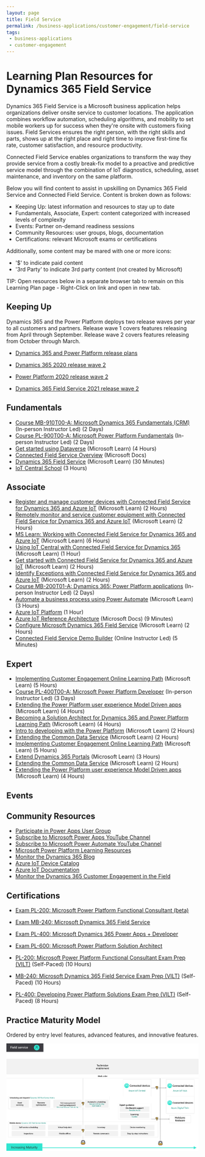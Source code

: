 ```yaml
---
layout: page
title: Field Service
permalink: /business-applications/customer-engagement/field-service
tags:
 - business-applications
 - customer-engagement
---
```


# Learning Plan Resources for Dynamics 365 Field Service

Dynamics 365 Field Service is a Microsoft business application helps organizations deliver onsite service to customer locations. The application combines workflow automation, scheduling algorithms, and mobility to set mobile workers up for success when they're onsite with customers fixing issues.  Field Services ensures the right person, with the right skills and parts, shows up at the right place and right time to improve first-time fix rate, customer satisfaction, and resource productivity. 

Connected Field Service enables organizations to transform the way they provide service from a costly break-fix model to a proactive and predictive service model through the combination of IoT diagnostics, scheduling, asset maintenance, and inventory on the same platform.

Below you will find content to assist in upskilling on Dynamics 365 Field Service and Connected Field Service. Content is broken down as follows:

* Keeping Up:  latest information and resources to stay up to date
* Fundamentals, Associate, Expert: content categorized with increased levels of complexity
* Events:  Partner on-demand readiness sessions
* Community Resources:  user groups, blogs, documentation
* Certifications:  relevant Microsoft exams or certifications

Additionally, some content may be mared with one or more icons:

* '$' to indicate paid content
* '3rd Party' to indicate 3rd party content (not created by Microsoft)

TIP:  Open resources below in a separate browser tab to remain on this Learning Plan page - Right-Click on link and open in new tab.

## Keeping Up

Dynamics 365 and the Power Platform deploys two release waves per year to all customers and partners. Release wave 1 covers features releasing from April through September. Release wave 2 covers features releasing from October through March.

* [Dynamics 365 and Power Platform release plans](https://docs.microsoft.com/en-us/dynamics365/release-plans/)

* [Dynamics 365 2020 release wave 2](https://docs.microsoft.com/en-us/dynamics365-release-plan/2020wave2/)
* [Power Platform 2020 release wave 2](https://docs.microsoft.com/en-us/power-platform-release-plan/2020wave2/)

* [Dynamics 365 Field Service 2021 release wave 2](https://docs.microsoft.com/en-us/dynamics365-release-plan/2021wave2/service/dynamics365-field-service/get-started)

## Fundamentals

* [Course MB-910T00-A: Microsoft Dynamics 365 Fundamentals (CRM)](https://docs.microsoft.com/en-us/learn/certifications/courses/mb-910t00) (In-person Instructor Led) (2 Days)
* [Course PL-900T00-A: Microsoft Power Platform Fundamentals](https://docs.microsoft.com/en-us/learn/certifications/courses/pl-900t00) (In-person Instructor Led) (2 Days)
* [Get started using Dataverse](https://docs.microsoft.com/en-us/learn/paths/get-started-cds/) (Microsoft Learn) (4 Hours)
* [Connected Field Service Overview](https://docs.microsoft.com/en-us/dynamics365/field-service/connected-field-service) (Microsoft Docs)
* [Dynamics 365 Field Service](https://docs.microsoft.com/en-us/learn/modules/dynamics-365-for-field-service/) (Microsoft Learn) (30 Minutes)
* [IoT Central School](https://iotschool.microsoft.com/en-us/search;searchString=iot%20central) (3 Hours)

## Associate

* [Register and manage customer devices with Connected Field Service for Dynamics 365 and Azure IoT](https://docs.microsoft.com/en-us/learn/modules/register-and-manage-customer-devices-with-connected-field-service/) (Microsoft Learn) (2 Hours)
* [Remotely monitor and service customer equipment with Connected Field Service for Dynamics 365 and Azure IoT](https://docs.microsoft.com/en-us/learn/modules/remotely-monitor-and-service-customer-equipment/) (Microsoft Learn) (2 Hours)
* [MS Learn: Working with Connected Field Service for Dynamics 365 and Azure IoT](https://docs.microsoft.com/en-us/learn/paths/working-with-connected-field-service-iot/) (Microsoft Learn) (6 Hours)
* [Using IoT Central with Connected Field Service for Dynamics 365](https://docs.microsoft.com/en-us/learn/modules/using-iot-central-with-connected-field-service/) (Microsoft Learn) (1 Hour)
* [Get started with Connected Field Service for Dynamics 365 and Azure IoT](https://docs.microsoft.com/en-us/learn/modules/get-started-with-connected-field-service/) (Microsoft Learn) (2 Hours)
* [Identify Exceptions with Connected Field Service for Dynamics 365 and Azure IoT](https://docs.microsoft.com/en-us/learn/modules/identify-exceptions-with-connected-field-service/) (Microsoft Learn) (2 Hours)
* [Course MB-200T01-A: Dynamics 365: Power Platform applications](https://docs.microsoft.com/en-us/learn/certifications/courses/mb-200t01) (In-person Instructor Led) (2 Days)
* [Automate a business process using Power Automate](https://docs.microsoft.com/en-us/learn/paths/automate-process-power-automate/) (Microsoft Learn) (3 Hours)
* [Azure IoT Platform](https://azure.microsoft.com/en-us/overview/iot/) (1 Hour)
* [Azure IoT Reference Architecture](https://docs.microsoft.com/azure/architecture/reference-architectures/iot/index) (Microsoft Docs) (9 Minutes)
* [Configure Microsoft Dynamics 365 Field Service](https://docs.microsoft.com/en-us/learn/modules/implement-configure-microsoft-dynamics-365-for-field-service/) (Microsoft Learn) (2 Hours)
* [Connected Field Service Demo Builder](https://www.youtube.com/watch?v=7-IibAdfF1s) (Online Instructor Led) (5 Minutes)

## Expert

* [Implementing Customer Engagement Online Learning Path](https://docs.microsoft.com/en-us/learn/paths/implementing-customer-engagement-apps/) (Microsoft Learn) (5 Hours)
* [Course PL-400T00-A: Microsoft Power Platform Developer](https://docs.microsoft.com/en-us/learn/certifications/courses/pl-400t00) (In-person Instructor Led) (3 Days)
* [Extending the Power Platform user experience Model Driven apps](https://docs.microsoft.com/en-us/learn/paths/extend-power-platform-model-driven-app/) (Microsoft Learn) (4 Hours)
* [Becoming a Solution Architect for Dynamics 365 and Power Platform Learning Path](https://docs.microsoft.com/en-us/learn/paths/become-solution-architect/) (Microsoft Learn) (4 Hours)
* [Intro to developing with the Power Platform](https://docs.microsoft.com/en-us/learn/paths/intro-developing-power-platform/) (Microsoft Learn) (2 Hours)
* [Extending the Common Data Service](https://docs.microsoft.com/en-us/learn/paths/extend-power-platform-common-data-service/) (Microsoft Learn) (2 Hours)
* [Implementing Customer Engagement Online Learning Path](https://docs.microsoft.com/en-us/learn/paths/implementing-customer-engagement-apps/) (Microsoft Learn) (5 Hours)
* [Extend Dynamics 365 Portals](https://docs.microsoft.com/en-us/learn/paths/extend-dynamics-365-portals/) (Microsoft Learn) (3 Hours)
* [Extending the Common Data Service](https://docs.microsoft.com/en-us/learn/paths/extend-power-platform-common-data-service/) (Microsoft Learn) (2 Hours)
* [Extending the Power Platform user experience Model Driven apps](https://docs.microsoft.com/en-us/learn/paths/extend-power-platform-model-driven-app/) (Microsoft Learn) (4 Hours)

## Events

## Community Resources

* [Participate in Power Apps User Group](https://www.powerappsug.com/home)
* [Subscribe to Microsoft Power Apps YouTube Channel](https://www.youtube.com/channel/UCGfWR2ekfRFckLjev6eQYLg)
* [Subscribe to Microsoft Power Automate YouTube Channel](https://www.youtube.com/channel/UCG98S4lL7nwlN8dxSF322bA)
* [Microsoft Power Platform Learning Resources](https://powerapps.microsoft.com/en-us/blog/microsoft-powerapps-learning-resources/)
* [Monitor the Dynamics 365 Blog](https://cloudblogs.microsoft.com/dynamics365/)
* [Azure IoT Device Catalog](https://catalog.azureiotsolutions.com/alldevices)
* [Azure IoT Documentation](https://docs.microsoft.com/en-us/azure/iot-fundamentals/)
* [Monitor the Dynamics 365 Customer Engagement in the Field](https://community.dynamics.com/crm/b/crminthefield)

## Certifications

* [Exam PL-200: Microsoft Power Platform Functional Consultant (beta)](https://docs.microsoft.com/en-us/learn/certifications/exams/pl-200)
* [Exam MB-240: Microsoft Dynamics 365 Field Service](https://docs.microsoft.com/en-us/learn/certifications/exams/mb-240) 


* [Exam PL-400: Microsoft Dynamics 365 Power Apps + Developer](https://docs.microsoft.com/en-us/learn/certifications/exams/pl-400)
* [Exam PL-600: Microsoft Power Platform Solution Architect](https://docs.microsoft.com/en-us/learn/certifications/exams/pl-600)

* [PL-200: Microsoft Power Platform Functional Consultant Exam Prep (VILT)](https://partner.microsoft.com/en-us/training/assets/collection/implementing-microsoft-power-platform-pl-200#/) (Self-Paced) (10 Hours)
* [MB-240: Microsoft Dynamics 365 Field Service Exam Prep (VILT)](https://partner.microsoft.com/en-us/training/assets/collection/mb-240-microsoft-dynamics-365-field-service#/) (Self-Paced) (10 Hours)
* [PL-400: Developing Power Platform Solutions Exam Prep (VILT)](https://partner.microsoft.com/en-us/training/assets/collection/developing-power-platform-solutions-pl-400#/) (Self-Paced) (8 Hours)

## Practice Maturity Model

Ordered by entry level features, advanced features, and innovative features.

   ![Field Service Maturity Model](assets/field-service-maturity-model.png)
